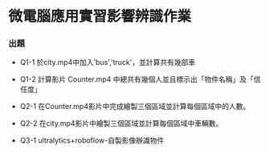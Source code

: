 # 微電腦應用實習影響辨識作業

### 出題

- Q1-1
  於city.mp4中加入'bus','truck'，並計算共有幾部車

- Q1-2
  計算影片 Counter.mp4 中總共有幾個人並且標示出「物件名稱」及「信任度」

- Q2-1
  在Counter.mp4影片中完成繪製三個區域並計算每個區域中的人數。

- Q2-2
  在city.mp4影片中繪製三個區域並計算每個區域中車輛數。

- Q3-1
  ultralytics+roboflow-自製影像辦識物件
